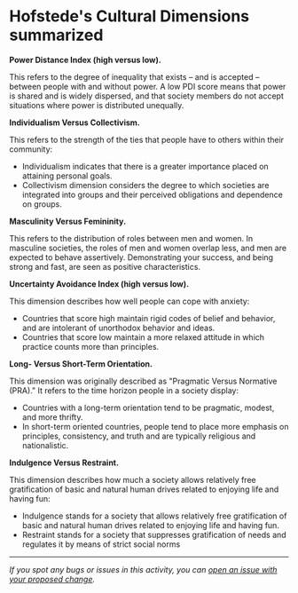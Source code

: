 # Hofstede's Cultural Dimensions summarized

**Power Distance Index (high versus low).**

This refers to the degree of inequality that exists – and is accepted – between people with and without power. A low PDI score means that power is shared and is widely dispersed, and that society members do not accept situations where power is distributed unequally.

**Individualism Versus Collectivism.**

This refers to the strength of the ties that people have to others within their community:
- Individualism indicates that there is a greater importance placed on attaining personal goals. 
- Collectivism dimension considers the degree to which societies are integrated into groups and their perceived obligations and dependence on groups.

**Masculinity Versus Femininity.**

This refers to the distribution of roles between men and women. In masculine societies, the roles of men and women overlap less, and men are expected to behave assertively. Demonstrating your success, and being strong and fast, are seen as positive characteristics.

**Uncertainty Avoidance Index (high versus low).**

This dimension describes how well people can cope with anxiety: 
- Countries that score high maintain rigid codes of belief and behavior, and are intolerant of unorthodox behavior and ideas. 
- Countries that score low maintain a more relaxed attitude in which practice counts more than principles.

**Long- Versus Short-Term Orientation.**

This dimension was originally described as "Pragmatic Versus Normative (PRA)." It refers to the time horizon people in a society display: 
- Countries with a long-term orientation tend to be pragmatic, modest, and more thrifty. 
- In short-term oriented countries, people tend to place more emphasis on principles, consistency, and truth and are typically religious and nationalistic.

**Indulgence Versus Restraint.**

This dimension describes how much a society allows relatively free gratification of basic and natural human drives related to enjoying life and having fun:
- Indulgence stands for a society that allows relatively free gratification of basic and natural human drives related to enjoying life and having fun.
- Restraint stands for a society that suppresses gratification of needs and regulates it by means of strict social norms


------

_If you spot any bugs or issues in this activity, you can [open an issue with your proposed change](https://github.com/microverseinc/curriculum-transversal-skills/blob/main/git-github/articles/open_issue.md)._
